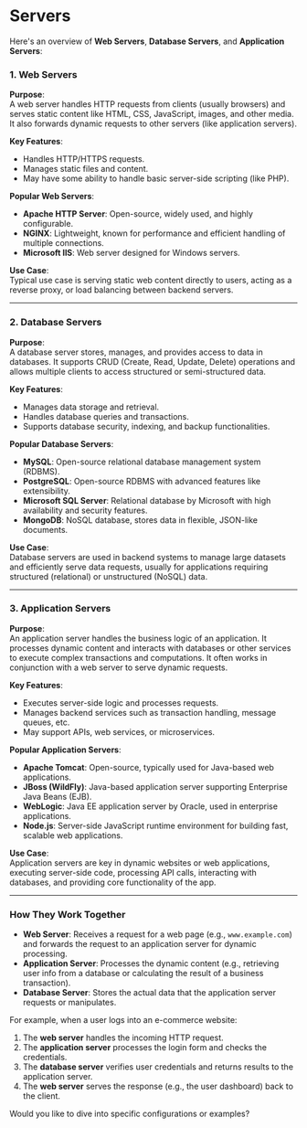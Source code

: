 <h1>Servers</h1>

Here's an overview of **Web Servers**, **Database Servers**, and **Application Servers**:

### 1. **Web Servers**  
**Purpose**:  
A web server handles HTTP requests from clients (usually browsers) and serves static content like HTML, CSS, JavaScript, images, and other media. It also forwards dynamic requests to other servers (like application servers).  

**Key Features**:
- Handles HTTP/HTTPS requests.
- Manages static files and content.
- May have some ability to handle basic server-side scripting (like PHP).

**Popular Web Servers**:
- **Apache HTTP Server**: Open-source, widely used, and highly configurable.
- **NGINX**: Lightweight, known for performance and efficient handling of multiple connections.
- **Microsoft IIS**: Web server designed for Windows servers.

**Use Case**:  
Typical use case is serving static web content directly to users, acting as a reverse proxy, or load balancing between backend servers.

---

### 2. **Database Servers**  
**Purpose**:  
A database server stores, manages, and provides access to data in databases. It supports CRUD (Create, Read, Update, Delete) operations and allows multiple clients to access structured or semi-structured data.

**Key Features**:
- Manages data storage and retrieval.
- Handles database queries and transactions.
- Supports database security, indexing, and backup functionalities.

**Popular Database Servers**:
- **MySQL**: Open-source relational database management system (RDBMS).
- **PostgreSQL**: Open-source RDBMS with advanced features like extensibility.
- **Microsoft SQL Server**: Relational database by Microsoft with high availability and security features.
- **MongoDB**: NoSQL database, stores data in flexible, JSON-like documents.
  
**Use Case**:  
Database servers are used in backend systems to manage large datasets and efficiently serve data requests, usually for applications requiring structured (relational) or unstructured (NoSQL) data.

---

### 3. **Application Servers**  
**Purpose**:  
An application server handles the business logic of an application. It processes dynamic content and interacts with databases or other services to execute complex transactions and computations. It often works in conjunction with a web server to serve dynamic requests.

**Key Features**:
- Executes server-side logic and processes requests.
- Manages backend services such as transaction handling, message queues, etc.
- May support APIs, web services, or microservices.

**Popular Application Servers**:
- **Apache Tomcat**: Open-source, typically used for Java-based web applications.
- **JBoss (WildFly)**: Java-based application server supporting Enterprise Java Beans (EJB).
- **WebLogic**: Java EE application server by Oracle, used in enterprise applications.
- **Node.js**: Server-side JavaScript runtime environment for building fast, scalable web applications.

**Use Case**:  
Application servers are key in dynamic websites or web applications, executing server-side code, processing API calls, interacting with databases, and providing core functionality of the app.

---

### **How They Work Together**  
- **Web Server**: Receives a request for a web page (e.g., `www.example.com`) and forwards the request to an application server for dynamic processing.
- **Application Server**: Processes the dynamic content (e.g., retrieving user info from a database or calculating the result of a business transaction).
- **Database Server**: Stores the actual data that the application server requests or manipulates.

For example, when a user logs into an e-commerce website:
1. The **web server** handles the incoming HTTP request.
2. The **application server** processes the login form and checks the credentials.
3. The **database server** verifies user credentials and returns results to the application server.
4. The **web server** serves the response (e.g., the user dashboard) back to the client.

Would you like to dive into specific configurations or examples?
